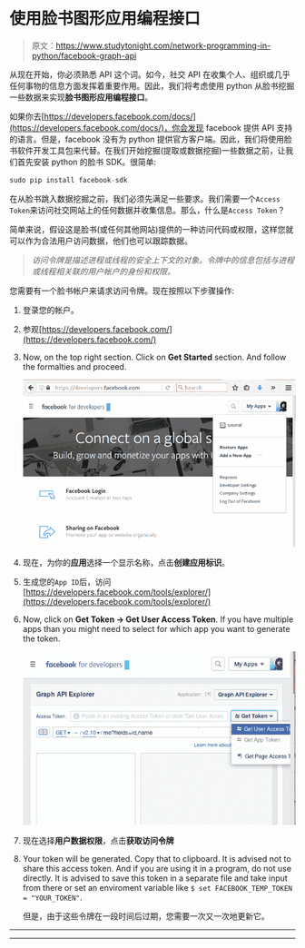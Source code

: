 # 使用脸书图形应用编程接口

> 原文：<https://www.studytonight.com/network-programming-in-python/facebook-graph-api>

从现在开始，你必须熟悉 API 这个词。如今，社交 API 在收集个人、组织或几乎任何事物的信息方面发挥着重要作用。因此，我们将考虑使用 python 从脸书挖掘一些数据来实现**脸书图形应用编程接口**。

如果你去[https://developers.facebook.com/docs/](https://developers.facebook.com/docs/)，你会发现 facebook 提供 API 支持的语言。但是，facebook 没有为 python 提供官方客户端。因此，我们将使用脸书软件开发工具包来代替。在我们开始挖掘(提取或数据挖掘)一些数据之前，让我们首先安装 python 的脸书 SDK。很简单:

```py
sudo pip install facebook-sdk
```

在从脸书跳入数据挖掘之前，我们必须先满足一些要求。我们需要一个`Access Token`来访问社交网站上的任何数据并收集信息。那么，什么是`Access Token`？

简单来说，假设这是脸书(或任何其他网站)提供的一种访问代码或权限，这样您就可以作为合法用户访问数据，他们也可以跟踪数据。

> *访问令牌是描述进程或线程的安全上下文的对象。令牌中的信息包括与进程或线程相关联的用户帐户的身份和权限。*

您需要有一个脸书帐户来请求访问令牌。现在按照以下步骤操作:

1.  登录您的帐户。
2.  参观[https://developers.facebook.com/](https://developers.facebook.com/)
3.  Now, on the top right section. Click on **Get Started** section. And follow the formalties and proceed.

    ![using Facebook Graph API](img/eca33a05e90393c974759db4fc5be8a9.png)

4.  现在，为你的**应用**选择一个显示名称，点击**创建应用标识**。
5.  生成您的`App ID`后，访问[https://developers.facebook.com/tools/explorer/](https://developers.facebook.com/tools/explorer/)
6.  Now, click on **Get Token → Get User Access Token**. If you have multiple apps than you might need to select for which app you want to generate the token.

    ![using Facebook Graph API](img/fec3c9a5d2a4576828f1ed8c19955ba6.png)

7.  现在选择**用户数据权限**，点击**获取访问令牌**
8.  Your token will be generated. Copy that to clipboard. It is advised not to share this access token. And if you are using it in a program, do not use directly. It is advised to save this token in a separate file and take input from there or set an enviroment variable like `$ set FACEBOOK_TEMP_TOKEN = "YOUR_TOKEN"`.

    但是，由于这些令牌在一段时间后过期，您需要一次又一次地更新它。

* * *

* * *